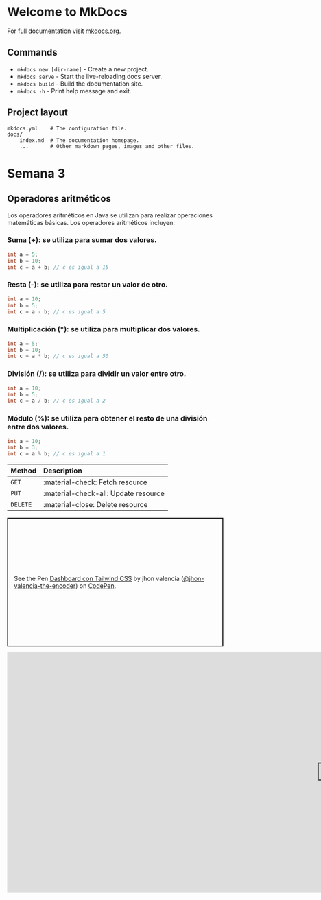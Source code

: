 # Welcome to MkDocs

For full documentation visit [mkdocs.org](https://www.mkdocs.org).

## Commands

* `mkdocs new [dir-name]` - Create a new project.
* `mkdocs serve` - Start the live-reloading docs server.
* `mkdocs build` - Build the documentation site.
* `mkdocs -h` - Print help message and exit.

## Project layout

    mkdocs.yml    # The configuration file.
    docs/
        index.md  # The documentation homepage.
        ...       # Other markdown pages, images and other files.

# Semana 3

## Operadores aritméticos

Los operadores aritméticos en Java se utilizan para realizar operaciones matemáticas básicas. Los operadores aritméticos incluyen:

### Suma (+): se utiliza para sumar dos valores.

```java
int a = 5;
int b = 10;
int c = a + b; // c es igual a 15
```

### Resta (-): se utiliza para restar un valor de otro.

```java
int a = 10;
int b = 5;
int c = a - b; // c es igual a 5
```

### Multiplicación (\*): se utiliza para multiplicar dos valores.

```java
int a = 5;
int b = 10;
int c = a * b; // c es igual a 50
```

### División (/): se utiliza para dividir un valor entre otro.

```java
int a = 10;
int b = 5;
int c = a / b; // c es igual a 2
```

### Módulo (%): se utiliza para obtener el resto de una división entre dos valores.

```java
int a = 10;
int b = 3;
int c = a % b; // c es igual a 1
```


| Method      | Description                          |
| :---------- | :----------------------------------- |
| `GET`       | :material-check:     Fetch resource  |
| `PUT`       | :material-check-all: Update resource |
| `DELETE`    | :material-close:     Delete resource |


<p class="codepen" data-height="300" data-default-tab="html,result" data-slug-hash="PoMejXo" data-pen-title="Dashboard con Tailwind CSS" data-user="jhon-valencia-the-encoder" style="height: 300px; box-sizing: border-box; display: flex; align-items: center; justify-content: center; border: 2px solid; margin: 1em 0; padding: 1em;">
  <span>See the Pen <a href="https://codepen.io/jhon-valencia-the-encoder/pen/PoMejXo">
  Dashboard con Tailwind CSS</a> by jhon valencia (<a href="https://codepen.io/jhon-valencia-the-encoder">@jhon-valencia-the-encoder</a>)
  on <a href="https://codepen.io">CodePen</a>.</span>
</p>
<script async src="https://public.codepenassets.com/embed/index.js"></script>


<iframe width="1519" height="561" src="https://www.youtube.com/embed/xlABhbnNrfI" title="Material for MkDocs: Full Tutorial To Build And Deploy Your Docs Portal" frameborder="0" allow="accelerometer; autoplay; clipboard-write; encrypted-media; gyroscope; picture-in-picture; web-share" referrerpolicy="strict-origin-when-cross-origin" allowfullscreen></iframe>